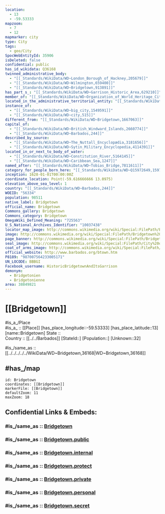 ```yaml
---
location:
  - 13
  - -59.53333
mapzoom:
  - 7
  - 12
mapmarker: city
type: City
tags:
  - geo/City
SpocWebEntityId: 35906
isDeleted: false
confidential: public
has_id_wikidata: Q36168
twinned_administrative_body:
  - "[[_Standards/WikiData/WD~London_Borough_of_Hackney,205679]]"
  - "[[_Standards/WikiData/WD~Wilmington,659400]]"
  - "[[_Standards/WikiData/WD~Bridgetown,913891]]"
has_part_s_: "[[_Standards/WikiData/WD~Garrison_Historic_Area,629210]]"
member_of: "[[_Standards/WikiData/WD~Organization_of_World_Heritage_Cities,734958]]"
located_in_the_administrative_territorial_entity: "[[_Standards/WikiData/WD~Saint_Michael,819170]]"
instance_of:
  - "[[_Standards/WikiData/WD~big_city,1549591]]"
  - "[[_Standards/WikiData/WD~city,515]]"
different_from: "[[_Standards/WikiData/WD~Bridgetown,1667063]]"
capital_of:
  - "[[_Standards/WikiData/WD~British_Windward_Islands,2660774]]"
  - "[[_Standards/WikiData/WD~Barbados,244]]"
described_by_source:
  - "[[_Standards/WikiData/WD~The_Nuttall_Encyclopædia,3181656]]"
  - "[[_Standards/WikiData/WD~Sytin_Military_Encyclopedia,4114391]]"
located_in_or_next_to_body_of_water:
  - "[[_Standards/WikiData/WD~Constitution_River,5164145]]"
  - "[[_Standards/WikiData/WD~Caribbean_Sea,1247]]"
named_after: "[[_Standards/WikiData/WD~Tobias_Bridge,7811611]]"
category_for_people_born_here: "[[_Standards/WikiData/WD~Q15972649,15972649]]"
inception: 1628-01-01T00:00:00Z
coordinate_location: Point(-59.616666666 13.0975)
elevation_above_sea_level: 1
country: "[[_Standards/WikiData/WD~Barbados,244]]"
WOEID: "56334"
population: 98511
native_label: Bridgetown
official_name: Bridgetown
Commons_gallery: Bridgetown
Commons_category: Bridgetown
OmegaWiki_Defined_Meaning: "725563"
U_S_National_Archives_Identifier: "10037438"
locator_map_image: http://commons.wikimedia.org/wiki/Special:FilePath/Bridgetown.png
image: http://commons.wikimedia.org/wiki/Special:FilePath/Bridgetown%20aerial.JPG
page_banner: http://commons.wikimedia.org/wiki/Special:FilePath/Bridgetown%20Promenade%20banner.jpg
seal_image: http://commons.wikimedia.org/wiki/Special:FilePath/City%20of%20Bridgetown%2C%20Barbados%20Armorial%20bearing.jpg
coat_of_arms_image: http://commons.wikimedia.org/wiki/Special:FilePath/City%20of%20Bridgetown%2C%20Barbados%20Armorial%20bearing.jpg
official_website: http://www.barbados.org/btown.htm
P8189: "987007564233005171"
UN_LOCODE: BBBGI
Facebook_username: HistoricBridgetownAndItsGarrison
demonym:
  - Bridgetonien
  - Bridgetonienne
area: 38849821
---
```


# [[Bridgetown]] 

#is_a_/Place  
#is_a_ :: [[Place]] 
[has_place_longitude::-59.53333] 
[has_place_latitude::13] 
[name::Bridgetown] 
State ::  
Country :: [[../../Barbados]] 
[StateId::] 
[Population::] 
[Unknown::32] 

#is_/same_as :: [[../../../../../WikiData/WD~Bridgetown,36168|WD~Bridgetown,36168]] 

## #has_/map 

```leaflet
id: Bridgetown
coordinates: [[Bridgetown]] 
markerFile: [[Bridgetown]] 
defaultZoom: 11 
maxZoom: 18
```


## Confidential Links & Embeds: 

### #is_/same_as :: [Bridgetown](/_Standards/Earth/Continent/America~Caribbean/Barbados/City/Bridgetown.md) 

### #is_/same_as :: [Bridgetown.public](/_public/Earth/Continent/America~Caribbean/Barbados/City/Bridgetown.public.md) 

### #is_/same_as :: [Bridgetown.internal](/_internal/Earth/Continent/America~Caribbean/Barbados/City/Bridgetown.internal.md) 

### #is_/same_as :: [Bridgetown.protect](/_protect/Earth/Continent/America~Caribbean/Barbados/City/Bridgetown.protect.md) 

### #is_/same_as :: [Bridgetown.private](/_private/Earth/Continent/America~Caribbean/Barbados/City/Bridgetown.private.md) 

### #is_/same_as :: [Bridgetown.personal](/_personal/Earth/Continent/America~Caribbean/Barbados/City/Bridgetown.personal.md) 

### #is_/same_as :: [Bridgetown.secret](/_secret/Earth/Continent/America~Caribbean/Barbados/City/Bridgetown.secret.md)

